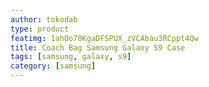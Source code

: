 ```yaml
---
author: tokodab
type: product
featimg: 1ahOo70KgaDFSPUX_zVCAbau3RCppt4Qw
title: Coach Bag Samsung Galaxy S9 Case
tags: [samsung, galaxy, s9]
category: [samsung]
---
```


